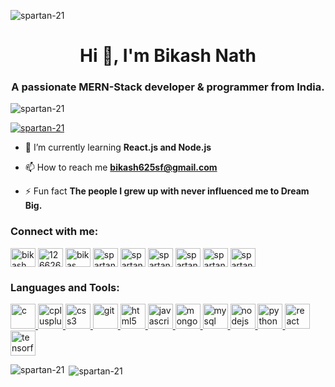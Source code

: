 <p align="left"><img src="https://quotefancy.com/media/wallpaper/3840x2160/6361225-Kurt-Cobain-Quote-They-laugh-at-me-because-I-m-different-I-laugh.jpg" alt="spartan-21" /></p>
<h1 align="center">Hi 👋, I'm Bikash Nath</h1>
<h3 align="center">A passionate MERN-Stack developer & programmer from India.</h3>

<p align="left"> <img src="https://komarev.com/ghpvc/?username=spartan-21&label=Profile%20views&color=0e75b6&style=flat" alt="spartan-21" /> </p>

<p align="left"> <a href="https://github.com/ryo-ma/github-profile-trophy"><img src="https://github-profile-trophy.vercel.app/?username=spartan-21" alt="spartan-21" /></a> </p>

- 🌱 I’m currently learning **React.js and Node.js**

- 📫 How to reach me **bikash625sf@gmail.com**

- ⚡ Fun fact **The people I grew up with never influenced me to Dream Big.**

<h3 align="left">Connect with me:</h3>
<p align="left">
<a href="https://linkedin.com/in/bikash nath" target="blank"><img align="center" src="https://cdn.jsdelivr.net/npm/simple-icons@3.0.1/icons/linkedin.svg" alt="bikash nath" height="30" width="40" /></a>
<a href="https://stackoverflow.com/users/12662621" target="blank"><img align="center" src="https://cdn.jsdelivr.net/npm/simple-icons@3.0.1/icons/stackoverflow.svg" alt="12662621" height="30" width="40" /></a>
<a href="https://fb.com/bikas nath" target="blank"><img align="center" src="https://cdn.jsdelivr.net/npm/simple-icons@3.0.1/icons/facebook.svg" alt="bikas nath" height="30" width="40" /></a>
<a href="https://www.codechef.com/users/spartan21" target="blank"><img align="center" src="https://cdn.jsdelivr.net/npm/simple-icons@3.1.0/icons/codechef.svg" alt="spartan21" height="30" width="40" /></a>
<a href="https://www.hackerrank.com/spartan21" target="blank"><img align="center" src="https://cdn.jsdelivr.net/npm/simple-icons@3.0.1/icons/hackerrank.svg" alt="spartan21" height="30" width="40" /></a>
<a href="https://codeforces.com/profile/spartan21" target="blank"><img align="center" src="https://cdn.jsdelivr.net/npm/simple-icons@3.0.1/icons/codeforces.svg" alt="spartan21" height="30" width="40" /></a>
<a href="https://www.leetcode.com/spartan-21" target="blank"><img align="center" src="https://cdn.jsdelivr.net/npm/simple-icons@3.0.1/icons/leetcode.svg" alt="spartan-21" height="30" width="40" /></a>
<a href="https://www.hackerearth.com/spartan21" target="blank"><img align="center" src="https://cdn.jsdelivr.net/npm/simple-icons@3.0.1/icons/hackerearth.svg" alt="spartan21" height="30" width="40" /></a>
<a href="https://auth.geeksforgeeks.org/user/spartan121" target="blank"><img align="center" src="https://cdn.jsdelivr.net/npm/simple-icons@3.0.1/icons/geeksforgeeks.svg" alt="spartan121" height="30" width="40" /></a>
</p>

<h3 align="left">Languages and Tools:</h3>
<p align="left"> <a href="https://www.cprogramming.com/" target="_blank"> <img src="https://devicons.github.io/devicon/devicon.git/icons/c/c-original.svg" alt="c" width="40" height="40"/> </a> <a href="https://www.w3schools.com/cpp/" target="_blank"> <img src="https://devicons.github.io/devicon/devicon.git/icons/cplusplus/cplusplus-original.svg" alt="cplusplus" width="40" height="40"/> </a> <a href="https://www.w3schools.com/css/" target="_blank"> <img src="https://devicons.github.io/devicon/devicon.git/icons/css3/css3-original-wordmark.svg" alt="css3" width="40" height="40"/> </a> <a href="https://git-scm.com/" target="_blank"> <img src="https://www.vectorlogo.zone/logos/git-scm/git-scm-icon.svg" alt="git" width="40" height="40"/> </a> <a href="https://www.w3.org/html/" target="_blank"> <img src="https://devicons.github.io/devicon/devicon.git/icons/html5/html5-original-wordmark.svg" alt="html5" width="40" height="40"/> </a> <a href="https://developer.mozilla.org/en-US/docs/Web/JavaScript" target="_blank"> <img src="https://devicons.github.io/devicon/devicon.git/icons/javascript/javascript-original.svg" alt="javascript" width="40" height="40"/> </a> <a href="https://www.mongodb.com/" target="_blank"> <img src="https://devicons.github.io/devicon/devicon.git/icons/mongodb/mongodb-original-wordmark.svg" alt="mongodb" width="40" height="40"/> </a> <a href="https://www.mysql.com/" target="_blank"> <img src="https://devicons.github.io/devicon/devicon.git/icons/mysql/mysql-original-wordmark.svg" alt="mysql" width="40" height="40"/> </a> <a href="https://nodejs.org" target="_blank"> <img src="https://devicons.github.io/devicon/devicon.git/icons/nodejs/nodejs-original-wordmark.svg" alt="nodejs" width="40" height="40"/> </a> <a href="https://www.python.org" target="_blank"> <img src="https://devicons.github.io/devicon/devicon.git/icons/python/python-original.svg" alt="python" width="40" height="40"/> </a> <a href="https://reactjs.org/" target="_blank"> <img src="https://devicons.github.io/devicon/devicon.git/icons/react/react-original-wordmark.svg" alt="react" width="40" height="40"/> </a> <a href="https://www.tensorflow.org" target="_blank"> <img src="https://www.vectorlogo.zone/logos/tensorflow/tensorflow-icon.svg" alt="tensorflow" width="40" height="40"/> </a> </p>

<p><img align="left" src="https://github-readme-stats.vercel.app/api/top-langs?username=spartan-21&show_icons=true&locale=en&layout=compact" alt="spartan-21" /></p>

<p>&nbsp;<img align="center" src="https://github-readme-stats.vercel.app/api?username=spartan-21&show_icons=true&locale=en" alt="spartan-21" /></p>
